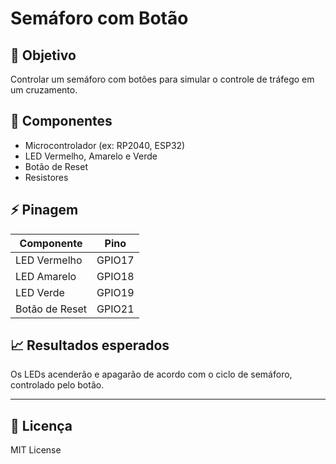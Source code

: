 # Semáforo com Botão

## 🎯 Objetivo  
Controlar um semáforo com botões para simular o controle de tráfego em um cruzamento.

## 🔧 Componentes  
- Microcontrolador (ex: RP2040, ESP32)  
- LED Vermelho, Amarelo e Verde  
- Botão de Reset  
- Resistores  

## ⚡ Pinagem  
| Componente         | Pino   |
|--------------------|--------|
| LED Vermelho       | GPIO17 |
| LED Amarelo        | GPIO18 |
| LED Verde          | GPIO19 |
| Botão de Reset     | GPIO21 |

## 📈 Resultados esperados  
Os LEDs acenderão e apagarão de acordo com o ciclo de semáforo, controlado pelo botão.

---

## 📜 Licença  
MIT License  
 
